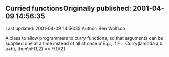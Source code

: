 ## Curried functionsOriginally published: 2001-04-09 14:56:35 
Last updated: 2001-04-09 14:56:35 
Author: Ben Wolfson 
 
A class to allow programmers to curry functions, so that arguments can be supplied one at a time instead of all at once.\nE.g., if F = Curry(lambda a,b: a+b), then\nF(1,2) == F(1)(2)